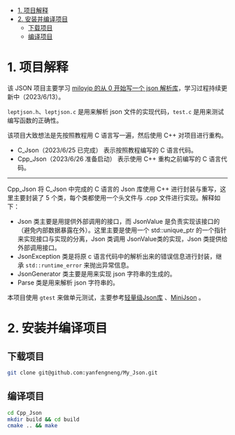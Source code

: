 - [1. 项目解释](#1-项目解释)
- [2. 安装并编译项目](#2-安装并编译项目)
  - [下载项目](#下载项目)
  - [编译项目](#编译项目)


# 1. 项目解释
该 JSON 项目主要学习 [miloyip 的从 0 开始写一个 json 解析库](https://github.com/miloyip/json-tutorial)，学习过程持续更新中（2023/6/13）。

`leptjson.h`、`leptjson.c` 是用来解析 json 文件的实现代码，`test.c` 是用来测试编写函数的正确性。

该项目大致想法是先按照教程用 C 语言写一遍，然后使用 C++ 对项目进行重构。
* C_Json（2023/6/25 已完成） 表示按照教程编写的 C 语言代码。
* Cpp_Json（2023/6/26 准备启动） 表示使用 C++ 重构之前编写的 C 语言代码。

***
Cpp_Json 将 C_Json 中完成的 C 语言的 Json 库使用 C++ 进行封装与重写，这里主要封装了 5 个类，每个类都使用一个头文件与 .cpp 文件进行实现。解释如下：
* Json 类主要是用提供外部调用的接口，而 JsonValue 是负责实现该接口的（避免内部数据暴露在外）。这里主要是使用一个 std::unique_ptr 的一个指针来实现接口与实现的分离，Json 类调用 JsonValue类的实现，Json 类提供给外部调用接口。
* JsonException 类是将原 c 语言代码中的解析出来的错误信息进行封装，继承 `std::runtime_error` 来抛出异常信息。
* JsonGenerator 类主要是用来实现 json 字符串的生成的。
* Parse 类是用来解析 json 字符串的。
  
本项目使用 `gtest` 来做单元测试，主要参考[轻量级Json库](https://github.com/Syopain/Json) 、[MiniJson](https://github.com/zsmj2017/MiniJson) 。

# 2. 安装并编译项目
## 下载项目
```bash
git clone git@github.com:yanfengneng/My_Json.git
```
## 编译项目
```bash
cd Cpp_Json
mkdir build && cd build
cmake .. && make
```